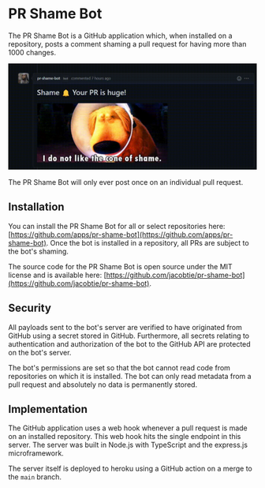 # PR Shame Bot

The PR Shame Bot is a GitHub application which, when installed on a repository, posts a comment shaming a pull request for having more than 1000 changes.

![Shame Comment](https://github.com/jacobtie/pr-shame-bot/blob/main/assets/shame-bot-animated.gif)

The PR Shame Bot will only ever post once on an individual pull request.

## Installation

You can install the PR Shame Bot for all or select repositories here: [https://github.com/apps/pr-shame-bot](https://github.com/apps/pr-shame-bot). Once the bot is installed in a repository, all PRs are subject to the bot's shaming.

The source code for the PR Shame Bot is open source under the MIT license and is available here: [https://github.com/jacobtie/pr-shame-bot](https://github.com/jacobtie/pr-shame-bot).

## Security

All payloads sent to the bot's server are verified to have originated from GitHub using a secret stored in GitHub. Furthermore, all secrets relating to authentication and authorization of the bot to the GitHub API are protected on the bot's server.

The bot's permissions are set so that the bot cannot read code from repositories on which it is installed. The bot can only read metadata from a pull request and absolutely no data is permanently stored.

## Implementation

The GitHub application uses a web hook whenever a pull request is made on an installed repository. This web hook hits the single endpoint in this server. The server was built in Node.js with TypeScript and the express.js microframework.

The server itself is deployed to heroku using a GitHub action on a merge to the `main` branch.
